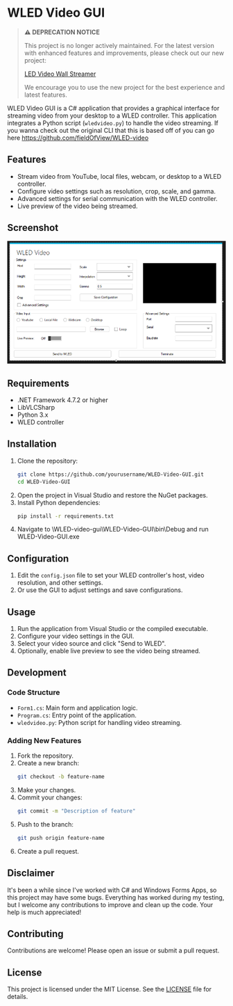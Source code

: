 # WLED Video GUI

> **⚠️ DEPRECATION NOTICE**
> 
> This project is no longer actively maintained. For the latest version with enhanced features and improvements, please check out our new project:
> 
> [LED Video Wall Streamer](https://github.com/BradyMeighan/WLED-Studio)
> 
> We encourage you to use the new project for the best experience and latest features.

WLED Video GUI is a C# application that provides a graphical interface for streaming video from your desktop to a WLED controller. This application integrates a Python script (`wledvideo.py`) to handle the video streaming. If you wanna check out the original CLI that this is based off of you can go here https://github.com/fieldOfView/WLED-video

## Features
- Stream video from YouTube, local files, webcam, or desktop to a WLED controller.
- Configure video settings such as resolution, crop, scale, and gamma.
- Advanced settings for serial communication with the WLED controller.
- Live preview of the video being streamed.

## Screenshot
![WLED Video GUI](screenshot.png)

## Requirements
- .NET Framework 4.7.2 or higher
- LibVLCSharp
- Python 3.x
- WLED controller

## Installation
1. Clone the repository:
    ```sh
    git clone https://github.com/yourusername/WLED-Video-GUI.git
    cd WLED-Video-GUI
    ```
2. Open the project in Visual Studio and restore the NuGet packages.
3. Install Python dependencies:
    ```sh
    pip install -r requirements.txt
    ```
4. Navigate to \WLED-video-gui\WLED-Video-GUI\bin\Debug and run WLED-Video-GUI.exe

## Configuration
1. Edit the `config.json` file to set your WLED controller's host, video resolution, and other settings.
2. Or use the GUI to adjust settings and save configurations.

## Usage
1. Run the application from Visual Studio or the compiled executable.
2. Configure your video settings in the GUI.
3. Select your video source and click "Send to WLED".
4. Optionally, enable live preview to see the video being streamed.

## Development
### Code Structure
- `Form1.cs`: Main form and application logic.
- `Program.cs`: Entry point of the application.
- `wledvideo.py`: Python script for handling video streaming.

### Adding New Features
1. Fork the repository.
2. Create a new branch:
    ```sh
    git checkout -b feature-name
    ```
3. Make your changes.
4. Commit your changes:
    ```sh
    git commit -m "Description of feature"
    ```
5. Push to the branch:
    ```sh
    git push origin feature-name
    ```
6. Create a pull request.

## Disclaimer
It's been a while since I've worked with C# and Windows Forms Apps, so this project may have some bugs. Everything has worked during my testing, but I welcome any contributions to improve and clean up the code. Your help is much appreciated!

## Contributing
Contributions are welcome! Please open an issue or submit a pull request.

## License
This project is licensed under the MIT License. See the [LICENSE](LICENSE) file for details.
